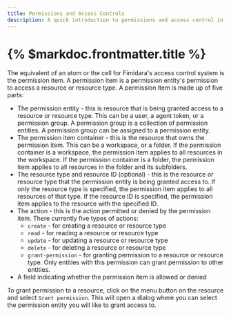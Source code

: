 ```yaml
---
title: Permissions and Access Controls
description: A quick introduction to permissions and access control in fimidara
---
```


# {% $markdoc.frontmatter.title %}

The equivalent of an atom or the cell for Fimidara's access control system is the permission item. A permission item is a permission entity's permission to access a resource or resource type. A permission item is made up of five parts:

- The permission entity - this is resource that is being granted access to a resource or resource type. This can be a user, a agent token, or a permission group. A permission group is a collection of permission entities. A permission group can be assigned to a permission entity.
- The permission item container - this is the resource that owns the permission item. This can be a workspace, or a folder. If the permission container is a workspace, the permission item applies to all resources in the workspace. If the permission container is a folder, the permission item applies to all resources in the folder and its subfolders.
- The resource type and resource ID (optional) - this is the resource or resource type that the permission entity is being granted access to. If only the resource type is specified, the permission item applies to all resources of that type. If the resource ID is specified, the permission item applies to the resource with the specified ID.
- The action - this is the action permitted or denied by the permission item. There currently five types of actions:
  - `create` - for creating a resource or resource type
  - `read` - for reading a resource or resource type
  - `update` - for updating a resource or resource type
  - `delete` - for deleting a resource or resource type
  - `grant-permission` - for granting permission to a resource or resource type. Only entities with this permission can grant permission to other entities.
- A field indicating whether the permission item is allowed or denied

To grant permission to a resource, click on the menu button on the resource and select `Grant permission`. This will open a dialog where you can select the permission entity you will like to grant access to.
